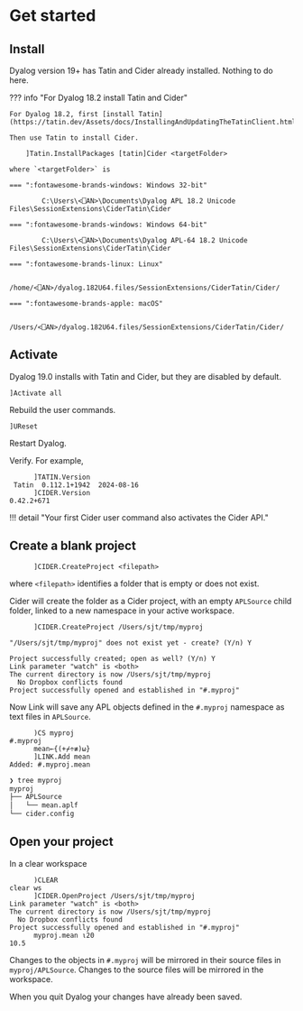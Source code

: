 # Get started


## Install

Dyalog version 19+ has Tatin and Cider already installed.
Nothing to do here. 

??? info "For Dyalog 18.2 install Tatin and Cider"

	For Dyalog 18.2, first [install Tatin](https://tatin.dev/Assets/docs/InstallingAndUpdatingTheTatinClient.html).

	Then use Tatin to install Cider.

	    ]Tatin.InstallPackages [tatin]Cider <targetFolder>

	where `<targetFolder>` is

	=== ":fontawesome-brands-windows: Windows 32-bit"

			C:\Users\<⎕AN>\Documents\Dyalog APL 18.2 Unicode Files\SessionExtensions\CiderTatin\Cider

	=== ":fontawesome-brands-windows: Windows 64-bit"

			C:\Users\<⎕AN>\Documents\Dyalog APL-64 18.2 Unicode Files\SessionExtensions\CiderTatin\Cider

	=== ":fontawesome-brands-linux: Linux"

			/home/<⎕AN>/dyalog.182U64.files/SessionExtensions/CiderTatin/Cider/

	=== ":fontawesome-brands-apple: macOS"

			/Users/<⎕AN>/dyalog.182U64.files/SessionExtensions/CiderTatin/Cider/


## Activate

Dyalog 19.0 installs with Tatin and Cider, but they are disabled by default.

	]Activate all

Rebuild the user commands.

	]UReset

Restart Dyalog.

Verify. For example,

	      ]TATIN.Version
	 Tatin  0.112.1+1942  2024-08-16 
	      ]CIDER.Version
	0.42.2+671


!!! detail "Your first Cider user command also activates the Cider API."


## Create a blank project

		  ]CIDER.CreateProject <filepath>

where `<filepath>` identifies a folder that is empty or does not exist.

Cider will create the folder as a Cider project, with an empty `APLSource` child folder, linked to a new namespace in your active workspace. 

	      ]CIDER.CreateProject /Users/sjt/tmp/myproj

	"/Users/sjt/tmp/myproj" does not exist yet - create? (Y/n) Y

	Project successfully created; open as well? (Y/n) Y
	Link parameter "watch" is <both>
	The current directory is now /Users/sjt/tmp/myproj
	  No Dropbox conflicts found
	Project successfully opened and established in "#.myproj"

Now Link will save any APL objects defined in the `#.myproj` namespace as text files in `APLSource`.

	      )CS myproj
	#.myproj
	      mean←{(+⌿÷≢)⍵}
	      ]LINK.Add mean
	Added: #.myproj.mean


```bash
❯ tree myproj
myproj
├── APLSource
│   └── mean.aplf
└── cider.config
```


## Open your project

In a clear workspace

	      )CLEAR
	clear ws
	      ]CIDER.OpenProject /Users/sjt/tmp/myproj
	Link parameter "watch" is <both>
	The current directory is now /Users/sjt/tmp/myproj
	  No Dropbox conflicts found
	Project successfully opened and established in "#.myproj"
	      myproj.mean ⍳20
	10.5

Changes to the objects in `#.myproj` will be mirrored in their source files in `myproj/APLSource`. 
Changes to the source files will be mirrored in the workspace.

When you quit Dyalog your changes have already been saved.